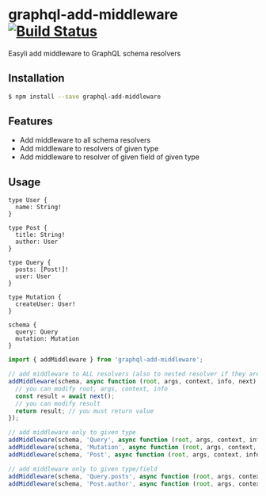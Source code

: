 
# graphql-add-middleware [![Build Status](https://travis-ci.org/alekbarszczewski/graphql-add-middleware.svg?branch=master)](https://travis-ci.org/alekbarszczewski/graphql-add-middleware)

Easyli add middleware to GraphQL schema resolvers

## Installation

```sh
$ npm install --save graphql-add-middleware
```

## Features

* Add middleware to all schema resolvers
* Add middleware to resolvers of given type
* Add middleware to resolver of given field of given type

## Usage

```gql
type User {
  name: String!
}

type Post {
  title: String!
  author: User
}

type Query {
  posts: [Post!]!
  user: User
}

type Mutation {
  createUser: User!
}

schema {
  query: Query
  mutation: Mutation
}
```

```js
import { addMiddleware } from 'graphql-add-middleware';

// add middleware to ALL resolvers (also to nested resolver if they are defined in schema like Post.author)
addMiddleware(schema, async function (root, args, context, info, next) {
  // you can modify root, args, context, info
  const result = await next();
  // you can modify result
  return result; // you must return value
});

// add middleware only to given type
addMiddleware(schema, 'Query', async function (root, args, context, info, next) { ... }); // will add middleware to Query.posts and Query.user
addMiddleware(schema, 'Mutation', async function (root, args, context, info, next) { ... }); // will add middleware to Mutation.createUser
addMiddleware(schema, 'Post', async function (root, args, context, info, next) { ... }); // will add middleware to Post.author (Post.*)

// add middleware only to given type/field
addMiddleware(schema, 'Query.posts', async function (root, args, context, info, next) { ... }); // will add middleware to Query.posts
addMiddleware(schema, 'Post.author', async function (root, args, context, info, next) { ... }); // will add middleware to Post.author
```
